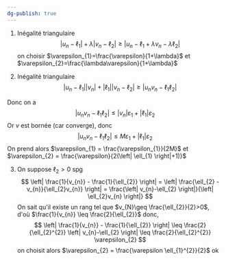 ```yaml
---
dg-publish: true
---
```


1. Inégalité triangulaire
$$
\left| u_{n}-\ell_{1} \right| + \lambda \left| v_{n} - \ell_{2} \right| \geq \left| u_{n}-\ell_{1} + \lambda v_{n}- \lambda\ell_{2} \right|
$$
on choisir $\varepsilon_{1}=\frac{\varepsilon}{1+\lambda}$ et $\varepsilon_{2}=\frac{\lambda\varepsilon}{1+\lambda}$

2. Inégalité triangulaire 
$$
\left| u_{n}-\ell_{1} \right| \left| v_{n} \right| + \left| \ell_{1} \right| \left| v_{n} - \ell_{2} \right| \geq \left| u_{n}v_{n} - \ell_{1}\ell_{2} \right|
$$

Donc on a 
$$
\left| u_{n}v_{n} - \ell_{1}\ell_{2} \right| \leq \left| v_{n} \right| \varepsilon_{1} + \left| \ell_{1} \right| \varepsilon_{2}
$$
Or $v$ est bornée (car converge), donc 
$$
\left| u_{n}v_{n} - \ell_{1}\ell_{2} \right| \leq M \varepsilon_{1} + \left| \ell_{1} \right|\varepsilon_{2} 
$$
On prend alors $\varepsilon_{1} = \frac{\varepsilon_{1}}{2M}$ et $\varepsilon_{2} = \frac{\varepsilon}{2(\left| \ell_{1} \right|+1)}$

3. On suppose $\ell_{2} > 0$ spg
$$
\left| \frac{1}{v_{n}} - \frac{1}{\ell_{2}} \right| = \left| \frac{\ell_{2} - v_{n}}{\ell_{2}v_{n}} \right| = \frac{\left| v_{n}-\ell_{2} \right|}{\left| \ell_{2}v_{n} \right|}
$$
On sait qu'il existe un rang tel que $v_{N}\geq \frac{\ell_{2}}{2}>0$, d'où $\frac{1}{v_{n}} \leq \frac{2}{\ell_{2}}$
donc,
$$
\left| \frac{1}{v_{n}} - \frac{1}{\ell_{2}} \right| \leq \frac{2}{\ell_{2}^{2}} \left| v_{n}-\ell_{2} \right| \leq \frac{2}{\ell_{2}^{2}} \varepsilon_{2}
$$
on choisit alors $\varepsilon_{2} = \frac{\varepsilon \ell_{1}^{2}}{2}$ ok